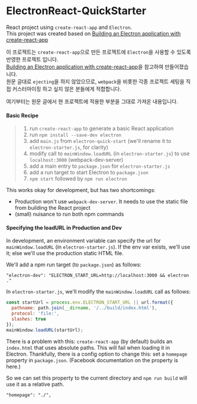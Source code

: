 # ElectronReact-QuickStarter

React project using `create-react-app` and `Electron`.<br>
This project was created based on [Building an Electron application with create-react-app](https://medium.freecodecamp.org/building-an-electron-application-with-create-react-app-97945861647c)

이 프로젝트는 `create-react-app`으로 만든 프로젝트에 `Electron`을 사용할 수 있도록 반영한 프로젝트 입니다.<br>
[Building an Electron application with create-react-app](https://medium.freecodecamp.org/building-an-electron-application-with-create-react-app-97945861647c)을 참고하여 만들어졌습니다.<br>
원문 글대로 `ejecting`을 하지 않았으므로, `webpack`을 비롯한 각종 프로젝트 세팅을 직접 커스터마이징 하고 싶지 않은 분들에게 적합합니다.


여기부터는 원문 글에서 현 프로젝트에 적용한 부분을 그대로 가져온 내용입니다.

#### Basic Recipe
> 1. run `create-react-app` to generate a basic React application
> 2. run `npm install --save-dev electron`
> 3. add `main.js` from `electron-quick-start` (we'll rename it to `electron-starter.js`, for clarity)
> 4. modify call to `mainWindow.loadURL` (in `electron-starter.js`) to use `localhost:3000` (webpack-dev-server)
> 5. add a main entry to `package.json` for `electron-starter.js`
> 6. add a run target to start Electron to `package.json`
> 7. `npm start` followed by `npm run electron`

This works okay for development, but has two shortcomings:
  * Production won't use `webpack-dev-server`. It needs to use the static file from building the React project
  * (small) nuisance to run both npm commands

#### Specifying the loadURL in Production and Dev
In development, an environment variable can specify the url for `mainWindow.loadURL` (in `electron-starter.js`). If the env var exists, we'll use it; else we'll use the production static HTML file.

We'll add a npm run target (to `package.json`) as follows:

```
"electron-dev": "ELECTRON_START_URL=http://localhost:3000 && electron ."
```

In `electron-starter.js`, we'll modify the `mainWindow.loadURL` call as follows:

```javaScript
const startUrl = process.env.ELECTRON_START_URL || url.format({
  pathname: path.join(__dirname, '/../build/index.html'),
  protocol: 'file:',
  slashes: true
});
mainWindow.loadURL(startUrl);
```

There is a problem with this: `create-react-app` (by default) builds an `index.html` that uses absolute paths. This will fail when loading it in Electron. Thankfully, there is a config option to change this: set a `homepage` property in `package.json`. (Facebook documentation on the property is here.)

So we can set this property to the current directory and `npm run build` will use it as a relative path.

```
"homepage": "./",
```
